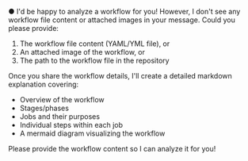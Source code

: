 ● I'd be happy to analyze a workflow for you! However, I don't see any workflow file content or
   attached images in your message. Could you please provide:

   1. The workflow file content (YAML/YML file), or
   2. An attached image of the workflow, or
   3. The path to the workflow file in the repository

   Once you share the workflow details, I'll create a detailed markdown explanation covering:
   - Overview of the workflow
   - Stages/phases
   - Jobs and their purposes
   - Individual steps within each job
   - A mermaid diagram visualizing the workflow

   Please provide the workflow content so I can analyze it for you!

